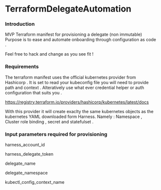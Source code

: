 # TerraformDelegateAutomation

### Introduction 
MVP Terraform manifest for provisioning a delegate (non immutable)
Purpose is to ease and automate onboarding through configuration as code .

Feel free to hack and change as you see fit !


### Requirements 

The terraform manifest uses the official kubernetes provider from Hashicorp . It is set to read your kubeconfig file 
you will need to provide path and context . Alteratively use what ever credential helper or auth configuration that suits you .

https://registry.terraform.io/providers/hashicorp/kubernetes/latest/docs

With this provider it will create exaclty the same kubernetes objects as the kubernetes YAML downloaded form Harness.
Namely : Namespace , Cluster role binding , secret and statefulset .


### Input parameters required for provisioning 

harness_account_id

harness_delegate_token

delegate_name

delegate_namespace

kubectl_config_context_name
